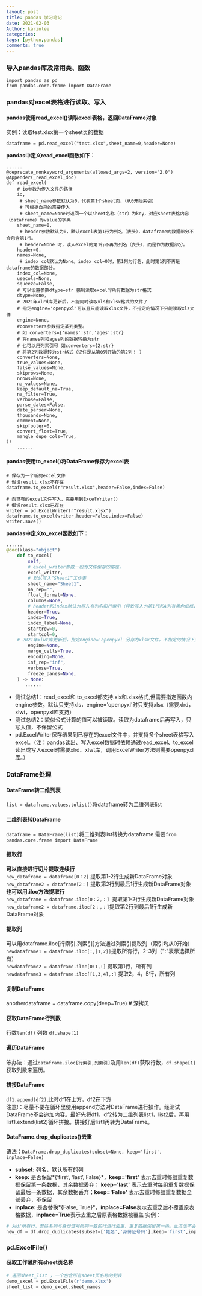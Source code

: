 ```yaml
---
layout: post
title: pandas 学习笔记
date: 2021-02-03
Author: karinlee
categories: 
tags: [python,pandas]
comments: true
---
```

### 导入pandas库及常用类、函数
```
import pandas as pd
from pandas.core.frame import DataFrame
```
### pandas对excel表格进行读取、写入 
####  pandas使用read_excel()读取excel表格，返回DataFrame对象
实例：读取test.xlsx第一个sheet页的数据
```
dataframe = pd.read_excel("test.xlsx",sheet_name=0,header=None)
```
**pandas中定义read_excel函数如下：**
```
......
@deprecate_nonkeyword_arguments(allowed_args=2, version="2.0")
@Appender(_read_excel_doc)
def read_excel(
    # io参数为传入文件的路径
    io,
     # sheet_name参数默认为0，代表第1个sheet页，（从0开始索引）
     # 可根据自己的需要传入
     # sheet_name=None时返回一个以sheet名称（str）为key，对应sheet表格内容（dataframe）为value的字典
    sheet_name=0, 
     # header参数默认为0，默认excel表第1行为列名（表头），dataframe的数据部分不会包含第1行。
     # header=None 时，读入excel的第1行不再为列名（表头），而是作为数据部分。
    header=0,   
    names=None,
     # index_col默认为None。index_col=0时，第1列为行名，此时第1列不再是dataframe的数据部分。
    index_col=None,
    usecols=None,
    squeeze=False,
    # 可以设置参数dtype=str 强制读取excel时所有数据为str格式
    dtype=None,  
    # 2021年xlrd库更新后，不能同时读取xls和xlsx格式的文件了
    # 指定engine='openpyxl'可以且只能读取xlsx文件，不指定的情况下只能读取xls文件
    engine=None,
    #converters参数指定某列类型。
    # 如 converters={'names':str,'ages':str} 
    # 将names列和ages列的数据转换为str
    # 也可以用列索引号 如converters={2:str}
    # 将第2列数据转为str格式（记住是从第0列开始的第2列！ ）
    converters=None,
    true_values=None,
    false_values=None,
    skiprows=None,
    nrows=None,
    na_values=None,
    keep_default_na=True,
    na_filter=True,
    verbose=False,
    parse_dates=False,
    date_parser=None,
    thousands=None,
    comment=None,
    skipfooter=0,
    convert_float=True,
    mangle_dupe_cols=True,
):
    ......
```
#### pandas使用to_excel()将DataFrame保存为excel表
```
# 保存为一个新的excel文件
# 假设result.xlsx不存在
dataframe.to_excel(r"result.xlsx",header=False,index=False)
```
```
# 向已有的excel文件写入，需要用到ExcelWriter()
# 假设result.xlsx已存在
writer = pd.ExcelWriter(r"result.xlsx")
dataframe.to_excel(writer,header=False,index=False)
writer.save()
```
**pandas中定义to_excel函数如下：**
```python
......
@doc(klass="object")
    def to_excel(
        self,
        # excel_writer参数一般为文件保存的路径，
        excel_writer,
        # 默认写入“Sheet1”工作表
        sheet_name="Sheet1",
        na_rep="",
        float_format=None,
        columns=None,
        # header和index默认为写入有列名和行索引（导致写入的第1行和A列有黑色框框，可选择为False。）
        header=True,
        index=True,
        index_label=None,
        startrow=0,
        startcol=0,
    # 2021年xlwt库更新后，指定engine='openpyxl'另存为xlsx文件，不指定的情况下另存为xls文件
        engine=None,
        merge_cells=True,
        encoding=None,
        inf_rep="inf",
        verbose=True,
        freeze_panes=None,
    ) -> None:
       ......
```
- 测试总结1：read_excel和 to_excel都支持.xls和.xlsx格式,但需要指定函数内engine参数。默认只支持xls，engine='openpyxl'时只支持xlsx（需要xlrd，xlwt，openpyxl库支持） 
- 测试总结2：貌似公式计算的值可以被读取。读取为dataframe后再写入，只写入值，不保留公式 
- pd.ExcelWriter保存结果到已存在的excel文件中，并支持多个sheet表格写入excel。（注：pandas读出、写入excel数据时依赖通过read_excel、to_excel读出或写入excel时需要xlrd、xlwt库，调用ExcelWriter方法则需要openpyxl库。） 
### DataFrame处理
#### DataFrame转二维列表
`list = dataframe.values.tolist()`将dataframe转为二维列表list
#### 二维列表转DataFrame
`dataframe = DataFrame(list)`将二维列表list转换为dataframe
需要`from pandas.core.frame import DataFrame`
#### 提取行
**可以直接进行切片提取连续行**  
`new_dataframe = dataframe[0：2]` 提取第1-2行生成新DataFrame对象  
`new_dataframe2 = dataframe[2：]` 提取第2行到最后1行生成新DataFrame对象  
**也可以用.iloc方法提取行**  
`new_dataframe = dataframe.iloc[0：2,：] `提取第1-2行生成新DataFrame对象  
`new_dataframe2 = dataframe.iloc[2：,：]`提取第2行到最后1行生成新DataFrame对象 
#### 提取列
可以用dataframe.iloc[行索引,列索引]方法通过列索引提取列（索引均从0开始）  
`newdataframe1 = dataframe.iloc[:,[1,2]]`提取所有行，2-3列（":"表示选择所有）  
`newdataframe2 = dataframe.iloc[0:1,:]` 提取第1行，所有列  
`newdataframe3 = dataframe.iloc[[1,3,4],:]` 提取2，4，5行，所有列  
#### 复制DataFrame
anotherdataframe = dataframe.copy(deep=True) # 深拷贝
#### 获取DataFrame行列数
行数`len(df)`
列数 `df.shape[1]`
#### 遍历DataFrame
笨办法：通过`dataframe.iloc[行索引,列索引]`及用`len(df)`获取行数，`df.shape[1]`获取列数来遍历。
#### 拼接DataFrame
`df1.append(df2)`,此时df1在上方，df2在下方  
注意!：尽量不要在循环里使用append方法对DataFrame进行操作。经测试DataFrame不会追加内容。最好先将df1，df2转为二维列表list1，list2后，再用list1.extend(list2)循环拼接。拼接好后list1再转为DataFrame。
####  DataFrame.drop_duplicates()去重
语法：`DataFrame.drop_duplicates(subset=None, keep='first', inplace=False)`
- **subset:** 列名，默认所有的列
- **keep:** 是否保留*{‘first’, ‘last’, False}*，**keep='first'** 表示去重时每组重复数据保留第一条数据，其余数据丢弃； **keep='last'** 表示去重时每组重复数据保留最后一条数据，其余数据丢弃；**keep='False'** 表示去重时每组重复数据全部丢弃，不保留
- **inplace:** 是否替换*{False, True}*，**inplace=False**表示去重之后不覆盖原表格数据，**inplace=True**表示去重之后原表格数据被覆盖
实例：
```python
# 对df所有行，若姓名列与身份证号码列一致的行进行去重，重复数据保留第一条。此方法不会修改df，而是返回一个新的DataFrame对象赋予new_df变量
new_df = df.drop_duplicates(subset=['姓名','身份证号码'],keep='first',inplace=False)
```
### pd.ExcelFile()
#### 获取工作薄所有sheet页名称
```python
# 返回sheet_list ，一个包含所有sheet页名称的列表
demo_excel = pd.ExcelFile(r'demo.xlsx')
sheet_list = demo_excel.sheet_names
```

